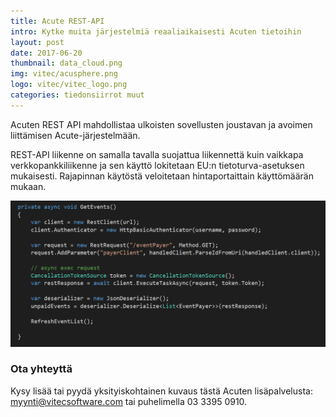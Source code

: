 ```yaml
---
title: Acute REST-API
intro: Kytke muita järjestelmiä reaaliaikaisesti Acuten tietoihin
layout: post
date: 2017-06-20
thumbnail: data_cloud.png
img: vitec/acusphere.png
logo: vitec/vitec_logo.png
categories: tiedonsiirrot muut
---
```


Acuten REST API mahdollistaa ulkoisten sovellusten joustavan ja avoimen liittämisen Acute-järjestelmään. 

REST-API liikenne on samalla tavalla suojattua liikennettä kuin vaikkapa verkkopankkiliikenne ja sen käyttö lokitetaan EU:n tietoturva-asetuksen mukaisesti.
Rajapinnan käytöstä veloitetaan hintaportaittain käyttömäärän mukaan.

![Acusfääri](/portfolio/vitec/acute-rest-code.png)

### Ota yhteyttä

Kysy lisää tai pyydä yksityiskohtainen kuvaus tästä Acuten lisäpalvelusta: 
[myynti@vitecsoftware.com](mailto://myynti@vitecsoftware.com) tai puhelimella 03 3395 0910.